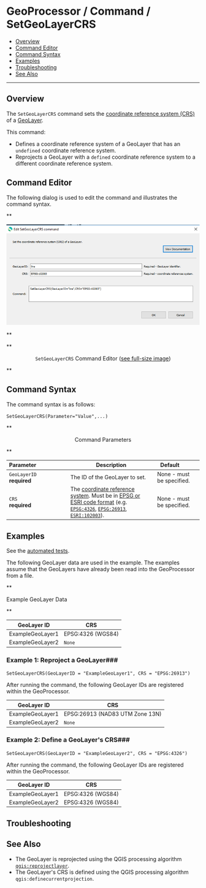 # GeoProcessor / Command / SetGeoLayerCRS #

* [Overview](#overview)
* [Command Editor](#command-editor)
* [Command Syntax](#command-syntax)
* [Examples](#examples)
* [Troubleshooting](#troubleshooting)
* [See Also](#see-also)

-------------------------

## Overview ##

The `SetGeoLayerCRS` command sets the [coordinate reference system (CRS)](https://en.wikipedia.org/wiki/Spatial_reference_system)
of a [GeoLayer](../../introduction/introduction.md#geolayer). 

This command:

* Defines a coordinate reference system of a GeoLayer that has an `undefined` coordinate reference system.
* Reprojects a GeoLayer with a `defined` coordinate reference system to a different coordinate reference system.

## Command Editor ##

The following dialog is used to edit the command and illustrates the command syntax.

**<p style="text-align: center;">
![SetGeoLayerCRS](SetGeoLayerCRS.png)
</p>**

**<p style="text-align: center;">
`SetGeoLayerCRS` Command Editor (<a href="../SetGeoLayerCRS.png">see full-size image</a>)
</p>**

## Command Syntax ##

The command syntax is as follows:

```text
SetGeoLayerCRS(Parameter="Value",...)
```

**<p style="text-align: center;">
Command Parameters
</p>**

|**Parameter**&nbsp;&nbsp;&nbsp;&nbsp;&nbsp;&nbsp;&nbsp;&nbsp;&nbsp;&nbsp;&nbsp;&nbsp;&nbsp;&nbsp;&nbsp;&nbsp;&nbsp;&nbsp;&nbsp;&nbsp;| **Description** | **Default**&nbsp;&nbsp;&nbsp;&nbsp;&nbsp;&nbsp;&nbsp;&nbsp;&nbsp;&nbsp; |
| --------------|-----------------|----------------- |
| `GeoLayerID` <br>**required**| The ID of the GeoLayer to set.| None - must be specified. |
| `CRS` <br> **required**|The [coordinate reference system](https://en.wikipedia.org/wiki/Spatial_reference_system). Must be in [EPSG or ESRI code format](http://spatialreference.org/ref/epsg/) (e.g. [`EPSG:4326`](http://spatialreference.org/ref/epsg/4326/), [`EPSG:26913`](http://spatialreference.org/ref/epsg/nad83-utm-zone-13n/), [`ESRI:102003`](http://spatialreference.org/ref/esri/usa-contiguous-albers-equal-area-conic/)).| None - must be specified. |

## Examples ##

See the [automated tests](https://github.com/OpenWaterFoundation/owf-app-geoprocessor-python-test/tree/master/test/commands/SetGeoLayerCRS).

The following GeoLayer data are used in the example. 
The examples assume that the GeoLayers have already been read into the GeoProcessor from a file.

**<p style="text-align: left;">
Example GeoLayer Data
</p>**

|GeoLayer ID|CRS|
| ---- | ---|
| ExampleGeoLayer1 |EPSG:4326 (WGS84)|
| ExampleGeoLayer2	|`None`|

### Example 1: Reproject a GeoLayer###

```
SetGeoLayerCRS(GeoLayerID = "ExampleGeoLayer1", CRS = "EPSG:26913")
```

After running the command, the following GeoLayer IDs are registered within the GeoProcessor. 

|GeoLayer ID|CRS|
| ---- |---|
| ExampleGeoLayer1  |EPSG:26913 (NAD83 UTM Zone 13N)|
| ExampleGeoLayer2	|`None`|

### Example 2: Define a GeoLayer's CRS###

```
SetGeoLayerCRS(GeoLayerID = "ExampleGeoLayer2", CRS = "EPSG:4326")
```

After running the command, the following GeoLayer IDs are registered within the GeoProcessor. 

|GeoLayer ID|CRS|
| ---- |---|
| ExampleGeoLayer1  |EPSG:4326 (WGS84)|
| ExampleGeoLayer2	|EPSG:4326 (WGS84)|

## Troubleshooting ##

## See Also ##

* The GeoLayer is reprojected using the QGIS processing algorithm
[`qgis:reprojectlayer`](https://docs.qgis.org/latest/en/docs/user_manual/processing_algs/qgis/vector_general_tools.html#reproject-layer). 
* The GeoLayer's CRS is defined using the QGIS processing algorithm  `qgis:definecurrentprojection`.

